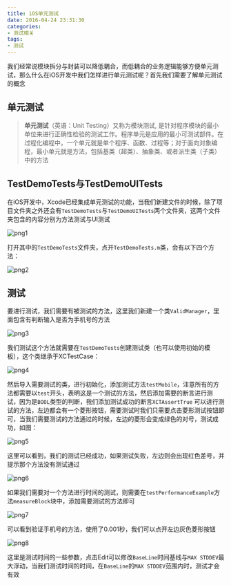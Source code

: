```yaml
---
title: iOS单元测试
date: 2016-04-24 23:31:30
categories:
- 测试相关
tags:
- 测试
---
```


我们经常说模块拆分与封装可以降低耦合，而低耦合的业务逻辑能够方便单元测试，那么什么在iOS开发中我们怎样进行单元测试呢？首先我们需要了解单元测试的概念

## 单元测试

>**单元测试**（英语：Unit Testing）又称为模块测试, 是针对程序模块的最小单位来进行正确性检验的测试工作。程序单元是应用的最小可测试部件。在过程化编程中，一个单元就是单个程序、函数、过程等；对于面向对象编程，最小单元就是方法，包括基类（超类）、抽象类、或者派生类（子类）中的方法

## TestDemoTests与TestDemoUITests

在iOS开发中，Xcode已经集成单元测试的功能，当我们新建文件的时候，除了项目文件夹之外还会有`TestDemoTests`与`TestDemoUITests`两个文件夹，这两个文件夹包含的内容分别为方法测试与UI测试

![png1](/assets/images/dycs1.jpg)

打开其中的`TestDemoTests`文件夹，点开`TestDemoTests.m`类，会有以下四个方法：

![png2](/assets/images/dycs2.jpg)

## 测试

要进行测试，我们需要有被测试的方法，这里我们新建一个类`ValidManager`，里面包含有判断输入是否为手机号的方法

![png3](/assets/images/dycs3.jpg)

我们测试这个方法就需要在`TestDemoTests`创建测试类（也可以使用初始的模板），这个类继承于XCTestCase：

![png4](/assets/images/dycs4.jpg)

然后导入需要测试的类，进行初始化，添加测试方法`testMobile`，注意所有的方法都需要以`test`开头，表明这是一个测试的方法，然后添加需要的断言进行测试，因为是`BOOL`类型的判断，我们添加测试成功的断言`XCTAssertTrue`
可以进行测试的方法，左边都会有一个菱形按钮，需要测试时我们只需要点击菱形测试按钮即可，当我们需要测试的方法通过的时候，左边的菱形会变成绿色的对号，测试成功，如图：

![png5](/assets/images/dycs5.jpg)

这里可以看到，我们的测试已经成功，如果测试失败，左边则会出现红色差号，并提示那个方法没有测试通过

![png6](/assets/images/dycs6.jpg)

如果我们需要对一个方法进行时间的测试，则需要在`testPerformanceExample`方法`measureBlock`块中，添加需要测试的方法即可

![png7](/assets/images/dycs7.jpg)

可以看到验证手机号的方法，使用了0.001秒，我们可以点开左边灰色菱形按钮

![png8](/assets/images/dycs8.jpg)

这里是测试时间的一些参数，点击Edit可以修改`BaseLine`时间基线与`MAX STDDEV`最大浮动，当我们测试时间的时间，在`BaseLine`的`MAX STDDEV`范围内时，测试才会有效

